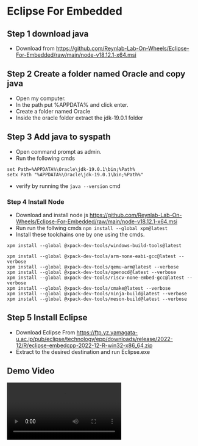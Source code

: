 # Eclipse For Embedded

## Step 1 download java 
- Download from https://github.com/Reynlab-Lab-On-Wheels/Eclipse-For-Embedded/raw/main/node-v18.12.1-x64.msi

## Step 2 Create a folder named Oracle and copy java
- Open my computer.
- In the path put %APPDATA% and click enter.
- Create a folder named Oracle
- Inside the oracle folder extract the jdk-19.0.1 folder

## Step 3 Add java to syspath
- Open command prompt as admin.
- Run the following cmds
```
set Path=%APPDATA%\Oracle\jdk-19.0.1\bin;%Path%
setx Path "%APPDATA%\Oracle\jdk-19.0.1\bin;%Path%"
```
- verify by running the ```java --version``` cmd
### Step 4 Install Node 
- Download and install node js https://github.com/Reynlab-Lab-On-Wheels/Eclipse-For-Embedded/raw/main/node-v18.12.1-x64.msi
- Run run the follwing cmds ```npm install --global xpm@latest```
- Install these toolchains one by one using the cmds.
```
xpm install --global @xpack-dev-tools/windows-build-tools@latest

xpm install --global @xpack-dev-tools/arm-none-eabi-gcc@latest --verbose
xpm install --global @xpack-dev-tools/qemu-arm@latest --verbose
xpm install --global @xpack-dev-tools/openocd@latest --verbose
xpm install --global @xpack-dev-tools/riscv-none-embed-gcc@latest --verbose
xpm install --global @xpack-dev-tools/cmake@latest --verbose
xpm install --global @xpack-dev-tools/ninja-build@latest --verbose
xpm install --global @xpack-dev-tools/meson-build@latest --verbose
```

## Step 5 Install Eclipse
- Download Eclipse From https://ftp.yz.yamagata-u.ac.jp/pub/eclipse/technology/epp/downloads/release/2022-12/R/eclipse-embedcpp-2022-12-R-win32-x86_64.zip
- Extract to the desired destination and run Eclipse.exe

## Demo Video
![Video](Eclipse_Install_Windows.mp4)

